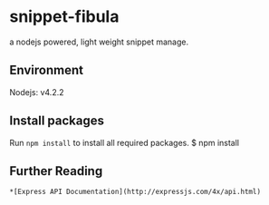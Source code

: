 # snippet-fibula
a nodejs powered, light weight snippet manage.


## Environment

Nodejs: v4.2.2


## Install packages

Run `npm install` to install all required packages.
	$ npm install

## Further Reading

	*[Express API Documentation](http://expressjs.com/4x/api.html)